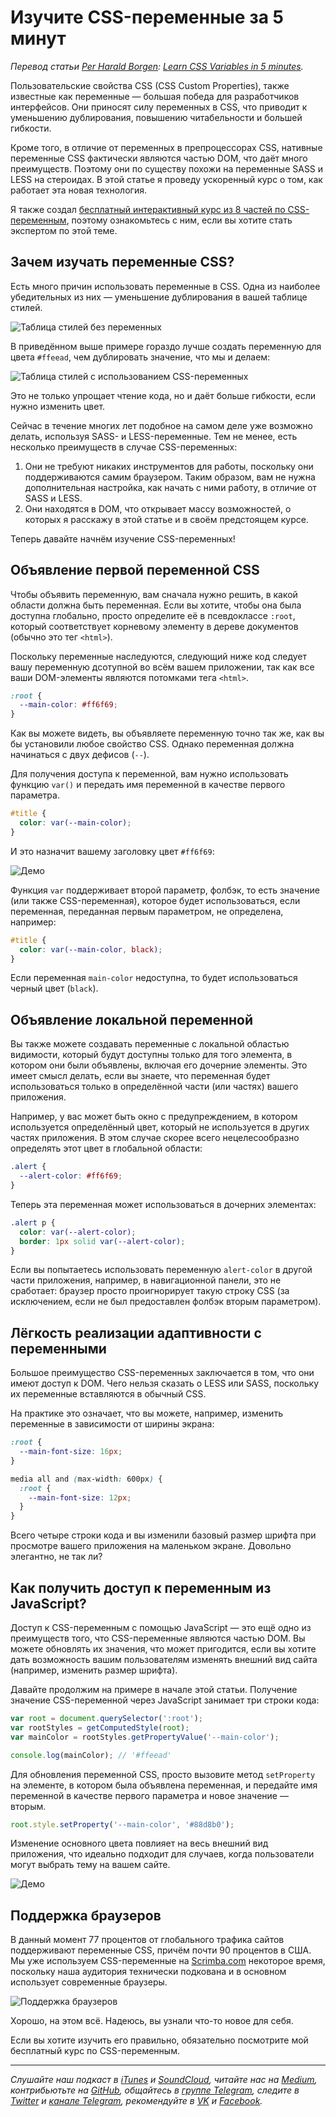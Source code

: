 # Изучите CSS-переменные за 5 минут

*Перевод статьи [Per Harald Borgen](https://twitter.com/perborgen): [Learn CSS Variables in 5 minutes](https://medium.freecodecamp.org/learn-css-variables-in-5-minutes-80cf63b4025d).*

Пользовательские свойства CSS (CSS Custom Properties), также известные как переменные — большая победа для разработчиков интерфейсов. Они приносят силу переменных в CSS, что приводит к уменьшению дублирования, повышению читабельности и большей гибкости.

Кроме того, в отличие от переменных в препроцессорах CSS, нативные переменные CSS фактически являются частью DOM, что даёт много преимуществ. Поэтому они по существу похожи на переменные SASS и LESS на стероидах. В этой статье я проведу ускоренный курс о том, как работает эта новая технология.

Я также создал [бесплатный интерактивный курс из 8 частей по CSS-переменным](https://scrimba.com/g/gcssvariables), поэтому ознакомьтесь с ним, если вы хотите стать экспертом по этой теме.

## Зачем изучать переменные CSS?

Есть много причин использовать переменные в CSS. Одна из наиболее убедительных из них — уменьшение дублирования в вашей таблице стилей.

![Таблица стилей без переменных](https://cdn-images-1.medium.com/max/1600/1*03NPOHNBLqOn5r22HrvlyQ.png)

В приведённом выше примере гораздо лучше создать переменную для цвета `#ffeead`, чем дублировать значение, что мы и делаем:

![Таблица стилей с использованием CSS-переменных](https://cdn-images-1.medium.com/max/1600/1*de4-CIacmaMo9PO6PlTkyQ.png)

Это не только упрощает чтение кода, но и даёт больше гибкости, если нужно изменить цвет.

Сейчас в течение многих лет подобное на самом деле уже возможно делать, используя SASS- и LESS-переменные. Тем не менее, есть несколько преимуществ в случае CSS-переменных:
1. Они не требуют никаких инструментов для работы, поскольку они поддерживаются самим браузером. Таким образом, вам не нужна дополнительная настройка, как начать с ними работу, в отличие от SASS и LESS.
2. Они находятся в DOM, что открывает массу возможностей, о которых я расскажу в этой статье и в своём предстоящем курсе.

Теперь давайте начнём изучение CSS-переменных!

## Объявление первой переменной CSS

Чтобы объявить переменную, вам сначала нужно решить, в какой области должна быть переменная. Если вы хотите, чтобы она была доступна глобально, просто определите её в псевдоклассе `:root`, который соответствует корневому элементу в дереве документов (обычно это тег `<html>`).

Поскольку переменные наследуются, следующий ниже код следует вашу переменную дсотупной во всём вашем приложении, так как все ваши DOM-элементы являются потомками тега `<html>`.

```css
:root {
  --main-color: #ff6f69;
}
```

Как вы можете видеть, вы объявляете переменную точно так же, как вы бы установили любое свойство CSS. Однако переменная должна начинаться с двух дефисов (`--`).

Для получения доступа к переменной, вам нужно использовать функцию `var()` и передать имя переменной в качестве первого параметра.

```css
#title {
  color: var(--main-color);
}
```

И это назначит вашему заголовку цвет `#ff6f69`:

![Демо](https://cdn-images-1.medium.com/max/1600/1*gv5ZAXzaLMT2nQVvmBei5w.png)

Функция `var` поддерживает второй параметр, фолбэк, то есть значение (или также CSS-переменная), которое будет использоваться, если переменная, переданная первым параметром, не определена, например:

```css
#title {
  color: var(--main-color, black);
}
```

Если переменная `main-color` недоступна, то будет использоваться черный цвет (`black`).

## Объявление локальной переменной

Вы также можете создавать переменные с локальной областью видимости, который будут доступны только для того элемента, в котором они были объявлены, включая его дочерние элементы. Это имеет смысл делать, если вы знаете, что переменная будет использоваться только в определённой части (или частях) вашего приложения.

Например, у вас может быть окно с предупреждением, в котором используется определённый цвет, который не используется в других частях приложения. В этом случае скорее всего нецелесообразно определять этот цвет в глобальной области:

```css
.alert {
  --alert-color: #ff6f69;
}
```

Теперь эта переменная может использоваться в дочерних элементах:

```css
.alert p {
  color: var(--alert-color);
  border: 1px solid var(--alert-color);
}
```

Если вы попытаетесь использовать переменную `alert-color` в другой части приложения, например, в навигационной панели, это не сработает: браузер просто проигнорирует такую строку CSS (за исключением, если не был предоставлен фолбэк вторым параметром).

## Лёгкость реализации адаптивности с переменными

Большое преимущество CSS-переменных заключается в том, что они имеют доступ к DOM. Чего нельзя сказать о LESS или SASS, поскольку их переменные вставляются в обычный CSS.

На практике это означает, что вы можете, например, изменить переменные в зависимости от ширины экрана:

```css
:root {
  --main-font-size: 16px;
}

media all and (max-width: 600px) {
  :root {
    --main-font-size: 12px;
  }
}
```

Всего четыре строки кода и вы изменили базовый размер шрифта при просмотре вашего приложения на маленьком экране. Довольно элегантно, не так ли?

## Как получить доступ к переменным из JavaScript?

Доступ к CSS-переменным с помощью JavaScript — это ещё одно из преимуществ того, что CSS-переменные являются частью DOM. Вы можете обновлять их значения, что может пригодится, если вы хотите дать возможность вашим пользователям изменять внешний вид сайта (например, изменить размер шрифта).

Давайте продолжим на примере в начале этой статьи. Получение значение CSS-переменной через JavaScript занимает три строки кода:

```js
var root = document.querySelector(':root');
var rootStyles = getComputedStyle(root);
var mainColor = rootStyles.getPropertyValue('--main-color');

console.log(mainColor); // '#ffeead'
```

Для обновления переменной CSS, просто вызовите метод `setProperty` на элементе, в котором была объявлена переменная, и передайте имя переменной в качестве первого параметра и новое значение — вторым.

```js
root.style.setProperty('--main-color', '#88d8b0');
```

Изменение основного цвета повлияет на весь внешний вид приложения, что идеально подходит для случаев, когда пользователи могут выбрать тему на вашем сайте.

![Демо](https://cdn-images-1.medium.com/max/1600/1*ludyq87oDilcmJR98bcGwA.gif)

## Поддержка браузеров

В данный момент 77 процентов от глобального трафика сайтов поддерживают переменные CSS, причём почти 90 процентов в США. Мы уже используем CSS-переменные на [Scrimba.com](http://scrimba.com/) некоторое время, поскольку наша аудитория технически подкована и в основном использует современные браузеры.

![Поддержка браузеров](https://cdn-images-1.medium.com/max/2000/1*oCt-OblOjurKizk-SAITwg.png)

Хорошо, на этом всё. Надеюсь, вы узнали что-то новое для себя.

Если вы хотите изучить его правильно, обязательно посмотрите мой бесплатный курс по CSS-переменным.

---

*Слушайте наш подкаст в [iTunes](https://itunes.apple.com/ru/podcast/девшахта/id1226773343) и [SoundCloud](https://soundcloud.com/devschacht), читайте нас на [Medium](https://medium.com/devschacht), контрибьютьте на [GitHub](https://github.com/devSchacht), общайтесь в [группе Telegram](https://t.me/devSchacht), следите в [Twitter](https://twitter.com/DevSchacht) и [канале Telegram](https://t.me/devSchachtChannel), рекомендуйте в [VK](https://vk.com/devschacht) и [Facebook](https://www.facebook.com/devSchacht).*
